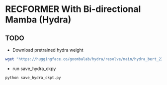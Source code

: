 # RECFORMER With Bi-directional Mamba (Hydra)

## TODO
- Download pretrained hydra weight
```bash
wget "https://huggingface.co/goombalab/hydra/resolve/main/hydra_bert_23layers.pt?download=true" -O hydra_bert_23layers.pt
```
- run save_hydra_ckpy
```bash
python save_hydra_ckpt.py
```